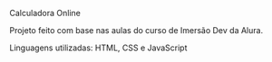 Calculadora Online

Projeto feito com base nas aulas do curso de Imersão Dev da Alura.

Linguagens utilizadas: HTML, CSS e JavaScript